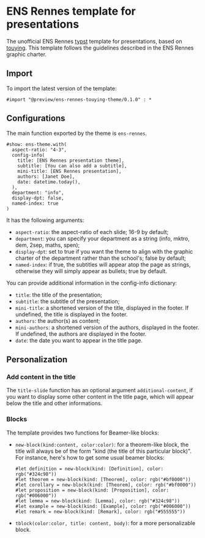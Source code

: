# ENS Rennes template for presentations

The unofficial ENS Rennes [typst](https://typst.app/home/) template for presentations, based on [touying](https://touying-typ.github.io/).
This template follows the guidelines described in the ENS Rennes graphic charter.

## Import

To import the latest version of the template:
```typst
#import "@preview/ens-rennes-touying-theme/0.1.0" : *
```

## Configurations

The main function exported by the theme is `ens-rennes`.

```typst
#show: ens-theme.with(
  aspect-ratio: "4-3",
  config-info(
    title: [ENS Rennes presentation theme],
    subtitle: [You can also add a subtitle],
    mini-title: [ENS Rennes presentation],
    authors: [Janet Doe],
    date: datetime.today(),
  ),
  department: "info",
  display-dpt: false,
  named-index: true
)
```

It has the following arguments:
- `aspect-ratio`: the aspect-ratio of each slide; 16-9 by default;
- `department`: you can specify your department as a string (info, mktro, dem, 2sep, maths, spen);
- `display-dpt`: set to true if you want the theme to align with the graphic charter of the department rather than the school's; false by default;
- `named-index`: if true, the subtitles will appear atop the page as strings, otherwise they will simply appear as bullets; true by default.

You can provide additional information in the config-info dictionary:
- `title`: the title of the presentation;
- `subtitle`: the subtitle of the presentation;
- `mini-title`: a shortened version of the title, displayed in the footer. If undefined, the title is displayed in the footer.
- `authors`: the author(s) as content;
- `mini-authors`: a shortened version of the authors, displayed in the footer. If undefined, the authors are displayed in the footer.
- `date`: the date you want to appear in the title page.

## Personalization

### Add content in the title

The `title-slide` function has an optional argument `additional-content`, if you want to display some other content in the title page, which will appear below the title and other informations.

### Blocks

The template provides two functions for Beamer-like blocks:
- `new-block(kind:content, color:color)`: for a theorem-like block, the title will always be of the form "kind (the title of this particular block)". For instance, here's how to get some usual beamer blocks:
  ```typst
  #let definition = new-block(kind: [Definition], color: rgb("#324c98"))
  #let theorem = new-block(kind: [Theorem], color: rgb("#bf0000"))
  #let corollary = new-block(kind: [Theorem], color: rgb("#bf0000"))
  #let proposition = new-block(kind: [Proposition], color: rgb("#006000"))
  #let lemma = new-block(kind: [Lemma], color: rgb("#324c98"))
  #let example = new-block(kind: [Example], color: rgb("#006000"))
  #let remark = new-block(kind: [Remark], color: rgb("#555555"))
  ```
- `tblock(color:color, title: content, body)`: for a more personalizable block.
